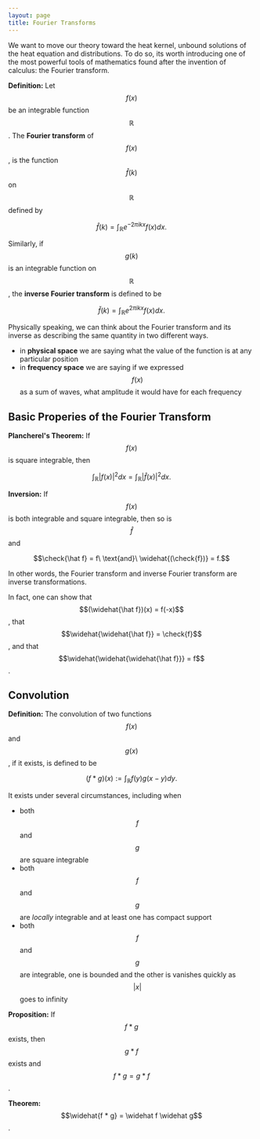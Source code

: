 ```yaml
---
layout: page
title: Fourier Transforms
---
```


We want to move our theory toward the heat kernel, unbound solutions of the heat equation and distributions.
To do so, its worth introducing one of the most powerful tools of mathematics found after the invention of calculus: the Fourier transform.

**Definition:** Let $$f(x)$$ be an integrable function $$\mathbb R$$.  The **Fourier transform** of $$f(x)$$, is the function $$\widehat{f}(k)$$ on $$\mathbb{R}$$ defined by

$$\hat{f}(k) = \int_{\mathbb{R}} e^{-2\pi i kx}f(x)dx.$$

Similarly, if $$g(k)$$ is an integrable function on $$\mathbb{R}$$, the **inverse Fourier transform** is defined to be

$$\check{f}(k) = \int_{\mathbb{R}} e^{2\pi i kx}f(x)dx.$$

Physically speaking, we can think about the Fourier transform and its inverse as describing the same quantity in two different ways.
* in **physical space** we are saying what the value of the function is at any particular position
* in **frequency space** we are saying if we expressed $$f(x)$$ as a sum of waves, what amplitude it would have for each frequency


## Basic Properies of the Fourier Transform

**Plancherel's Theorem:**  If $$f(x)$$ is square integrable, then

$$\int_{\mathbb R} \lvert f(x)\rvert^2 dx = \int_{\mathbb R} \lvert \hat f(x)\rvert^2 dx.$$

**Inversion:** If $$f(x)$$ is both integrable and square integrable, then so is $$\widehat f$$ and

$$\check{\hat f} = f\ \text{and}\ \widehat{(\check{f})} = f.$$

In other words, the Fourier transform and inverse Fourier transform are inverse transformations.

In fact, one can show that $$(\widehat{\hat f})(x) = f(-x)$$, that $$\widehat{\widehat{\hat f}} = \check{f}$$, and that $$\widehat{\widehat{\widehat{\hat f}}} = f$$.

## Convolution

**Definition:** The convolution of two functions $$f(x)$$ and $$g(x)$$, if it exists, is defined to be

$$(f * g)(x) := \int_{\mathbb R} f(y)g(x-y)dy.$$

It exists under several circumstances, including when
* both $$f$$ and $$g$$ are square integrable
* both $$f$$ and $$g$$ are *locally* integrable and at least one has compact support
* both $$f$$ and $$g$$ are integrable, one is bounded and the other is vanishes quickly as $$\lvert x\rvert$$ goes to infinity

**Proposition:** If $$f * g$$ exists, then $$g * f$$ exists and $$f * g = g * f$$.

**Theorem:** $$\widehat{f * g} = \widehat f \widehat g$$.

